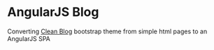 # AngularJS Blog
Converting [Clean Blog](http://startbootstrap.com/template-overviews/clean-blog/) bootstrap theme from simple html pages to an AngularJS SPA